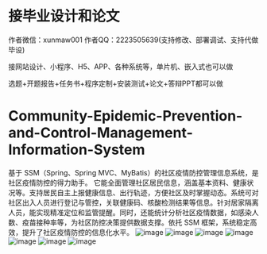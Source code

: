 # 接毕业设计和论文
作者微信：xunmaw001  作者QQ：2223505639(支持修改、部署调试、支持代做毕设)

接网站设计、小程序、H5、APP、各种系统等，单片机、嵌入式也可以做

选题+开题报告+任务书+程序定制+安装测试+论文+答辩PPT都可以做
# Community-Epidemic-Prevention-and-Control-Management-Information-System
基于 SSM（Spring、Spring MVC、MyBatis）的社区疫情防控管理信息系统，是社区疫情防控的得力助手。  它能全面管理社区居民信息，涵盖基本资料、健康状况等。支持居民自主上报健康信息、出行轨迹，方便社区及时掌握动态。系统可对社区出入人员进行登记与管控，关联健康码、核酸检测结果等信息。针对居家隔离人员，能实现精准定位和监管提醒。同时，还能统计分析社区疫情数据，如感染人数、疫苗接种率等，为社区防控决策提供数据支撑。依托 SSM 框架，系统稳定高效，提升了社区疫情防控的信息化水平。 
![image](https://github.com/user-attachments/assets/70b5cf8e-e97d-47ea-8bf9-4719db298c14)
![image](https://github.com/user-attachments/assets/28fbab2b-77ff-4e8d-805b-7c491d2a46ef)
![image](https://github.com/user-attachments/assets/51ba804b-8638-42f3-840d-cb49b15023d0)
![image](https://github.com/user-attachments/assets/dae1c47c-ea04-4642-b252-09653e0dee64)
![image](https://github.com/user-attachments/assets/e05b4630-e0a8-4289-be8c-3f590b1eefd7)
![image](https://github.com/user-attachments/assets/724ac809-09ae-45e2-8dbb-5d45834ea243)
![image](https://github.com/user-attachments/assets/2b443802-af40-4082-94eb-6e0128ada461)
